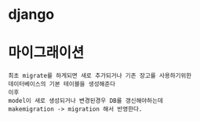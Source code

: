 # django

# 마이그래이션
```
최초 migrate를 하게되면 새로 추가되거나 기존 장고를 사용하기위한
데이터베이스의 기본 테이블을 생성해준다
이후
model이 새로 생성되거나 변경된경우 DB를 갱신해야하는데
makemigration -> migration 해서 반영한다.
```